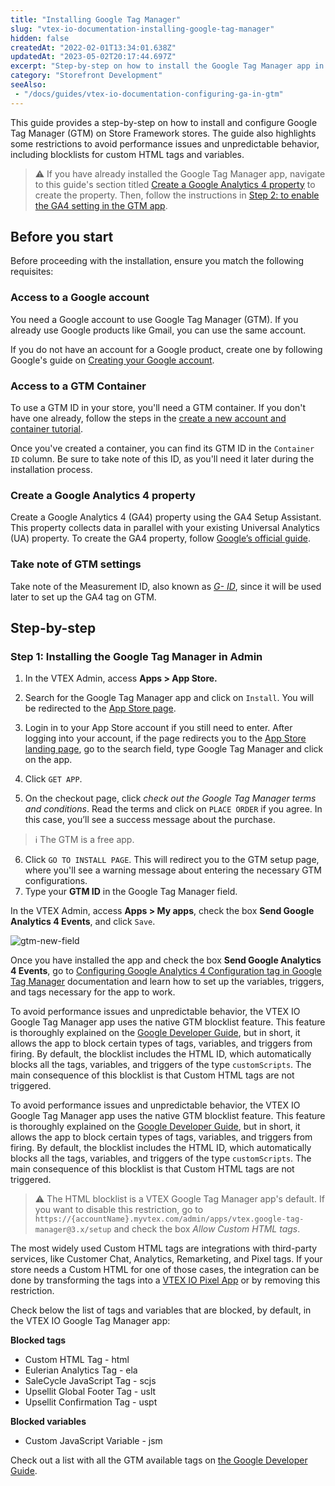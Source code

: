 ```yaml
---
title: "Installing Google Tag Manager"
slug: "vtex-io-documentation-installing-google-tag-manager"
hidden: false
createdAt: "2022-02-01T13:34:01.638Z"
updatedAt: "2023-05-02T20:17:44.697Z"
excerpt: "Step-by-step on how to install the Google Tag Manager app in your VTEX Admin."
category: "Storefront Development"
seeAlso:
 - "/docs/guides/vtex-io-documentation-configuring-ga-in-gtm"
---
```


This guide provides a step-by-step on how to install and configure Google Tag Manager (GTM) on Store Framework stores. The guide also highlights some restrictions to avoid performance issues and unpredictable behavior, including blocklists for custom HTML tags and variables.

> ⚠️ If you have already installed the Google Tag Manager app, navigate to this guide's section titled [Create a Google Analytics 4 property](#create-a-google-analytics-4-property) to create the property. Then, follow the instructions in [Step 2: to enable the GA4 setting in the GTM app](#step-2-enabling-the-ga4-setting-in-the-gtm-app).
>
## Before you start

Before proceeding with the installation, ensure you match the following requisites:

### Access to a Google account

You need a Google account to use Google Tag Manager (GTM). If you already use Google products like Gmail, you can use the same account.

If you do not have an account for a Google product, create one by following Google's guide on [Creating your Google account](https://accounts.google.com/signup/v2/webcreateaccount?service=analytics&continue=https%3A%2F%2Ftagmanager.google.com%2F&dsh=S1158101756%3A1642078409369040&biz=true&flowName=GlifWebSignIn&flowEntry=SignUp&nogm=true).

### Access to a GTM Container

To use a GTM ID in your store, you'll need a GTM container. If you don't have one already, follow the steps in the [create a new account and container tutorial](https://support.google.com/tagmanager/answer/6103696?hl=en#install).

Once you've created a container, you can find its GTM ID in the `Container ID` column. Be sure to take note of this ID, as you'll need it later during the installation process.

### Create a Google Analytics 4 property

Create a Google Analytics 4 (GA4) property using the GA4 Setup Assistant. This property collects data in parallel with your existing Universal Analytics (UA) property. To create the GA4 property, follow [Google’s official guide](https://support.google.com/analytics/answer/9744165#zippy=%2Cin-this-article).

### Take note of GTM settings

Take note of the Measurement ID, also known as [*G- ID*](https://support.google.com/analytics/answer/9539598#find-G-ID), since it will be used later to set up the GA4 tag on GTM.

## Step-by-step

### Step 1: Installing the Google Tag Manager in Admin

1. In the VTEX Admin, access **Apps > App Store.**
   
2. Search for the Google Tag Manager app and click on `Install`. You will be redirected to the [App Store page](https://apps.vtex.com/vtex-google-tag-manager/p).
   
3. Login in to your App Store account if you still need to enter. After logging into your account, if the page redirects you to the [App Store landing page](https://apps.vtex.com/), go to the search field, type Google Tag Manager and click on the app.

4. Click `GET APP`.

5. On the checkout page, click *check out the Google Tag Manager terms and conditions*. Read the terms and click on `PLACE ORDER` if you agree. In this case, you’ll see a success message about the purchase.

> ℹ️ The GTM is a free app.

6. Click `GO TO INSTALL PAGE`. This will redirect you to the GTM setup page, where you'll see a warning message about entering the necessary GTM configurations.
7. Type your **GTM ID** in the Google Tag Manager field.




In the VTEX Admin, access **Apps > My apps**, check the box **Send Google Analytics 4 Events**, and click `Save`.

![gtm-new-field](https://vtexhelp.vtexassets.com/assets/docs/src/gtm-new-field___bf665f34409d6d7cbcfc79239e277ee0.png)

Once you have installed the app and check the box **Send Google Analytics 4 Events**, go to [Configuring Google Analytics 4 Configuration tag in Google Tag Manager](/tbd) documentation and learn how to set up the variables, triggers, and tags necessary for the app to work.

To avoid performance issues and unpredictable behavior, the VTEX IO Google Tag Manager app uses the native GTM blocklist feature. This feature is thoroughly explained on the  [Google Developer Guide](https://developers.google.com/tag-platform/tag-manager/web/restrict), but in short, it allows the app to block certain types of tags, variables, and triggers from firing. By default, the blocklist includes the HTML ID, which automatically blocks all the tags, variables, and triggers of the type `customScripts`. The main consequence of this blocklist is that Custom HTML tags are not triggered.

To avoid performance issues and unpredictable behavior, the VTEX IO Google Tag Manager app uses the native GTM blocklist feature. This feature is thoroughly explained on the  [Google Developer Guide](https://developers.google.com/tag-platform/tag-manager/web/restrict), but in short, it allows the app to block certain types of tags, variables, and triggers from firing. By default, the blocklist includes the HTML ID, which automatically blocks all the tags, variables, and triggers of the type `customScripts`. The main consequence of this blocklist is that Custom HTML tags are not triggered.

> ⚠️ The HTML blocklist is a VTEX Google Tag Manager app's default. If you want to disable this restriction, go to `https://{accountName}.myvtex.com/admin/apps/vtex.google-tag-manager@3.x/setup` and check the box *Allow Custom HTML tags*.

The most widely used Custom HTML tags are integrations with third-party services, like Customer Chat, Analytics, Remarketing, and Pixel tags. If your store needs a Custom HTML for one of those cases, the integration can be done by transforming the tags into a [VTEX IO Pixel App](/docs/guides/pixel-apps) or by removing this restriction.

Check below the list of tags and variables that are blocked, by default, in the VTEX IO Google Tag Manager app:

**Blocked tags**

- Custom HTML Tag - html
- Eulerian Analytics Tag - ela
- SaleCycle JavaScript Tag - scjs
- Upsellit Global Footer Tag - uslt
- Upsellit Confirmation Tag - uspt

**Blocked variables**

- Custom JavaScript Variable - jsm

Check out a list with all the GTM available tags on [the Google Developer Guide](https://developers.google.com/tag-platform/tag-manager/web/datalayer).
